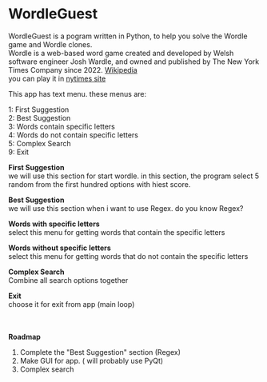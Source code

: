 # WordleGuest
WordleGuest is a pogram written in Python, to help you solve the Wordle game and Wordle clones. </br>
Wordle is a web-based word game created and developed by Welsh software engineer Josh Wardle, and owned and published by The New York Times Company since 2022. 
<a href="https://www.google.com/url?sa=t&rct=j&q=&esrc=s&source=web&cd=&cad=rja&uact=8&ved=2ahUKEwjQ9sTfgMb5AhWiiv0HHV43B3YQmhN6BAhDEAI&url=https%3A%2F%2Fen.wikipedia.org%2Fwiki%2FWordle&usg=AOvVaw2TdhlXr39U4SKVO1pqlArk">Wikipedia</a>
</br>
you can play it in 
<a href="https://www.nytimes.com/games/wordle/index.html">nytimes site</a>

This app has text menu. these menus are:

1: First Suggestion</br>
2: Best Suggestion</br>
3: Words contain specific letters</br>
4: Words do not contain specific letters</br>
5: Complex Search</br>
9: Exit </br>

<b>First Suggestion</b></br>
	we will use this section for start wordle. in this section, the program select 5 random from the first hundred options with hiest score.</br>

<b>Best Suggestion</b></br>
	we will use this section when i want to use Regex. do you know Regex?

<b>Words with specific letters</b></br>
	select this menu for getting words that contain the specific letters
	
<b>Words without specific letters</b></br>
	select this menu for getting words that do not contain the specific letters

<b>Complex Search</b></br>
	Combine all search options together

<b>Exit</b></br>
	choose it for exit from app (main loop)

</br></br>
<B>Roadmap</B>
1. Complete the "Best Suggestion" section (Regex)
2. Make GUI for app. ( will probably use PyQt)
3. Complex search


